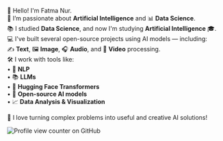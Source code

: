 👋 Hello! I'm Fatma Nur.  
🤖 I’m passionate about **Artificial Intelligence** and 📊 **Data Science**.  
📚 I studied **Data Science**, and now I'm studying **Artificial Intelligence** 🎓.  
💻 I've built several open-source projects using AI models — including:  
✍️ **Text**, 🖼️ **Image**, 🎧 **Audio**, and 🎥 **Video** processing.  
🛠️ I work with tools like:  
• 🧠 **NLP**  
• 📚 **LLMs**  
• 🤗 **Hugging Face Transformers**  
• 🔬 **Open-source AI models**  
• 📈 **Data Analysis & Visualization**  

🚀 I love turning complex problems into useful and creative AI solutions!


![Profile view counter on GitHub](https://komarev.com/ghpvc/?username=ctntrk)


<!---
ctntrk/ctntrk is a ✨ special ✨ repository because its `README.md` (this file) appears on your GitHub profile.
You can click the Preview link to take a look at your changes.
--->
